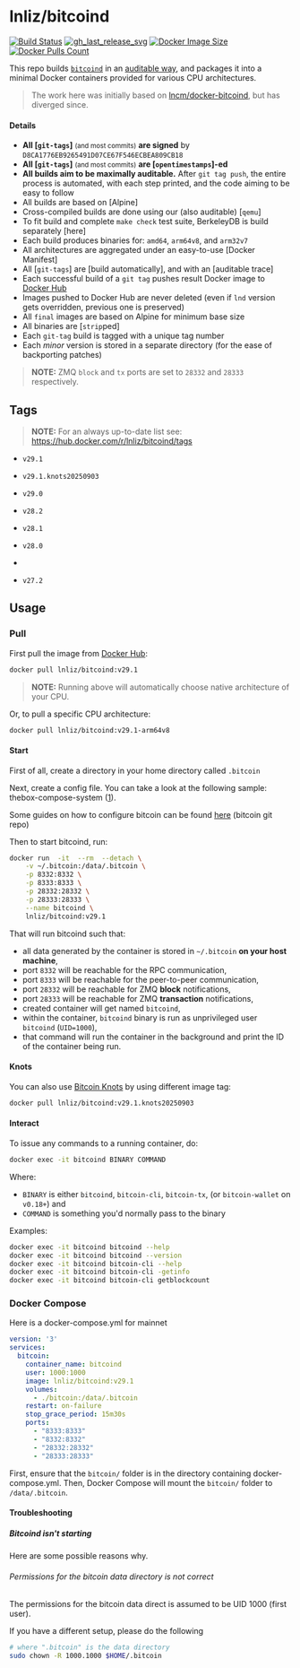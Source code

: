 lnliz/bitcoind
=============

[![Build Status]][builds]
[![gh_last_release_svg]][gh_last_release_url]
[![Docker Image Size]][lnd-docker-hub]
[![Docker Pulls Count]][lnd-docker-hub]

[Build Status]: https://github.com/lnliz/docker-bitcoind/workflows/Build%20&%20deploy%20on%20git%20tag%20push/badge.svg
[builds]: https://github.com/lnliz/docker-bitcoind/actions?query=workflow%3A%22Build+%26+deploy+on+git+tag+push%22

[gh_last_release_svg]: https://img.shields.io/github/v/release/lnliz/docker-bitcoind?sort=semver
[gh_last_release_url]: https://github.com/lnliz/docker-bitcoind/releases/latest

[Docker Image Size]: https://img.shields.io/microbadger/image-size/lnliz/bitcoind.svg
[Docker Pulls Count]: https://img.shields.io/docker/pulls/lnliz/bitcoind.svg?style=flat
[lnd-docker-hub]: https://hub.docker.com/r/lnliz/bitcoind


This repo builds [`bitcoind`] in an [auditable way](https://github.com/lnliz/docker-bitcoind), and packages it into a minimal Docker containers provided for various CPU architectures.

[`bitcoind`]: https://github.com/bitcoin/bitcoin


> The work here was initially based on [lncm/docker-bitcoind](https://github.com/lncm/docker-bitcoind/), but has diverged since.


#### Details

* **All [`git-tags`]** <small>(and most commits)</small> **are signed** by `D8CA1776EB9265491D07CE67F546ECBEA809CB18`
* **All [`git-tags`]** <small>(and most commits)</small> **are [`opentimestamps`]-ed**
* **All builds aim to be maximally auditable.**  After `git tag push`, the entire process is automated, with each step printed, and the code aiming to be easy to follow
* All builds are based on [Alpine]
* Cross-compiled builds are done using our (also auditable) [`qemu`]
* To fit build and complete `make check` test suite, BerkeleyDB is build separately [here]
* Each build produces binaries for: `amd64`, `arm64v8`, and `arm32v7`
* All architectures are aggregated under an easy-to-use [Docker Manifest]
* All [`git-tags`] are [build automatically], and with an [auditable trace]
* Each successful build of a `git tag` pushes result Docker image to [Docker Hub]
* Images pushed to Docker Hub are never deleted (even if `lnd` version gets overridden, previous one is preserved)
* All `final` images are based on Alpine for minimum base size
* All binaries are [`strip`ped]
* Each `git-tag` build is tagged with a unique tag number
* Each _minor_ version is stored in a separate directory (for the ease of backporting patches)


> **NOTE:** ZMQ `block` and `tx` ports are set to `28332` and `28333` respectively. 


## Tags

> **NOTE:** For an always up-to-date list see: https://hub.docker.com/r/lnliz/bitcoind/tags

* `v29.1`
* `v29.1.knots20250903`
* `v29.0`

* `v28.2`
* `v28.1`
* `v28.0`
* 
* `v27.2`


## Usage

### Pull

First pull the image from [Docker Hub]:

```bash
docker pull lnliz/bitcoind:v29.1
```

> **NOTE:** Running above will automatically choose native architecture of your CPU.

[Docker Hub]: https://hub.docker.com/r/lnliz/bitcoind

Or, to pull a specific CPU architecture:

```bash
docker pull lnliz/bitcoind:v29.1-arm64v8
```

#### Start

First of all, create a directory in your home directory called `.bitcoin`

Next, create a config file. You can take a look at the following sample: thebox-compose-system ([1](https://github.com/lnliz/thebox-compose-system/blob/master/bitcoin/bitcoin.conf)).

Some guides on how to configure bitcoin can be found [here](https://github.com/bitcoin/bitcoin/blob/master/doc/bitcoin-conf.md) (bitcoin git repo)

Then to start bitcoind, run:

```bash
docker run  -it  --rm  --detach \
    -v ~/.bitcoin:/data/.bitcoin \
    -p 8332:8332 \
    -p 8333:8333 \
    -p 28332:28332 \
    -p 28333:28333 \
    --name bitcoind \
    lnliz/bitcoind:v29.1
```

That will run bitcoind such that:

* all data generated by the container is stored in `~/.bitcoin` **on your host machine**,
* port `8332` will be reachable for the RPC communication,
* port `8333` will be reachable for the peer-to-peer communication,
* port `28332` will be reachable for ZMQ **block** notifications,
* port `28333` will be reachable for ZMQ **transaction** notifications,
* created container will get named `bitcoind`,
* within the container, `bitcoind` binary is run as unprivileged user `bitcoind` (`UID=1000`),
* that command will run the container in the background and print the ID of the container being run.


#### Knots

You can also use [Bitcoin Knots](https://github.com/bitcoinknots/bitcoin) by using different image tag:

```bash
docker pull lnliz/bitcoind:v29.1.knots20250903
```


#### Interact

To issue any commands to a running container, do:

```bash
docker exec -it bitcoind BINARY COMMAND
```

Where:
* `BINARY` is either `bitcoind`, `bitcoin-cli`, `bitcoin-tx`, (or `bitcoin-wallet` on `v0.18+`) and
* `COMMAND` is something you'd normally pass to the binary   

Examples:

```bash
docker exec -it bitcoind bitcoind --help
docker exec -it bitcoind bitcoind --version
docker exec -it bitcoind bitcoin-cli --help
docker exec -it bitcoind bitcoin-cli -getinfo
docker exec -it bitcoind bitcoin-cli getblockcount
```

### Docker Compose
Here is a docker-compose.yml for mainnet
```yaml
version: '3'
services:
  bitcoin:
    container_name: bitcoind
    user: 1000:1000
    image: lnliz/bitcoind:v29.1
    volumes:
      - ./bitcoin:/data/.bitcoin
    restart: on-failure
    stop_grace_period: 15m30s
    ports:
      - "8333:8333"
      - "8332:8332"
      - "28332:28332"
      - "28333:28333"
```
First, ensure that the `bitcoin/` folder is in the directory containing docker-compose.yml.
Then, Docker Compose will mount the `bitcoin/` folder to `/data/.bitcoin`.

#### Troubleshooting

##### Bitcoind isn't starting

Here are some possible reasons why.

###### Permissions for the bitcoin data directory is not correct

The permissions for the bitcoin data direct is assumed to be UID 1000 (first user). 

If you have a different setup, please do the following

```bash
# where ".bitcoin" is the data directory
sudo chown -R 1000.1000 $HOME/.bitcoin
```


